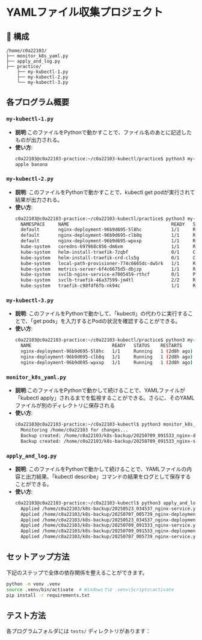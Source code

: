 # YAMLファイル収集プロジェクト

## 📁 構成
```
/home/c0a22103/
├── monitor_k8s_yaml.py
├── apply_and_log.py
├── practice/
    ├── my-kubectl-1.py
    ├── my-kubectl-2.py
    └── my-kubectl-3.py
```

## 各プログラム概要

### `my-kubectl-1.py`

- **説明**:このファイルをPythonで動かすことで、ファイル名のあとに記述したものが出力される。
- **使い方**:
  ```bash
  c0a22103@c0a22103-practice:~/c0a22103-kubectl/practice$ python3 my-kubectl-1.py apple banana
  apple banana 
  ```

### `my-kubectl-2.py`

- **説明**: このファイルをPythonで動かすことで、kubectl get podが実行されて結果が出力される。
- **使い方**:
  ```bash
  c0a22103@c0a22103-practice:~/c0a22103-kubectl/practice$ python3 my-kubectl-2.py
    NAMESPACE     NAME                                      READY   STATUS      RESTARTS       AGE
    default       nginx-deployment-96b9d695-5l8hc           1/1     Running     1 (2d8h ago)   47d
    default       nginx-deployment-96b9d695-clb8q           1/1     Running     1 (2d8h ago)   47d
    default       nginx-deployment-96b9d695-wpxxp           1/1     Running     1 (2d8h ago)   47d
    kube-system   coredns-697968c856-dm6vm                  1/1     Running     1 (2d8h ago)   48d
    kube-system   helm-install-traefik-7zqbf                0/1     Completed   1              48d
    kube-system   helm-install-traefik-crd-cls5g            0/1     Completed   0              48d
    kube-system   local-path-provisioner-774c6665dc-dw5rk   1/1     Running     1 (2d8h ago)   48d
    kube-system   metrics-server-6f4c6675d5-dbjzp           1/1     Running     2 (2d8h ago)   48d
    kube-system   svclb-nginx-service-e7005459-rthcf        0/1     Pending     0              47d
    kube-system   svclb-traefik-46a37599-jm4tl              2/2     Running     2 (2d8h ago)   48d
    kube-system   traefik-c98fdf6fb-nk94c                   1/1     Running     1 (2d8h ago)   48d
  ```

### `my-kubectl-3.py`

- **説明**: このファイルをPythonで動かして、「kubectl」の代わりに実行することで、「get pods」を入力するとPodの状況を確認することができる。
- **使い方**:
  ```bash
  c0a22103@c0a22103-practice:~/c0a22103-kubectl/practice$ python3 my-kubectl-3.py get pods
    NAME                              READY   STATUS    RESTARTS       AGE
    nginx-deployment-96b9d695-5l8hc   1/1     Running   1 (2d8h ago)   47d
    nginx-deployment-96b9d695-clb8q   1/1     Running   1 (2d8h ago)   47d
    nginx-deployment-96b9d695-wpxxp   1/1     Running   1 (2d8h ago)   47d
  ```

### `monitor_k8s_yaml.py`

- **説明**:このファイルをPythonで動かして続けることで、YAMLファイルが「kubectl apply」されるまでを監視することができる。さらに、そのYAMLファイルが別のディレクトリに保存される
- **使い方**:
  ```bash
  c0a22103@c0a22103-practice:~/c0a22103-kubectl$ python3 monitor_k8s_yaml.py
    Monitoring /home/c0a22103 for changes...
    Backup created: /home/c0a22103/k8s-backup/20250709_091533_nginx-deployment.yaml
    Backup created: /home/c0a22103/k8s-backup/20250709_091533_nginx-service.yaml
  ```

### `apply_and_log.py`

- **説明**: このファイルをPythonで動かして続けることで、YAMLファイルの内容と出力結果、「kubectl describe」コマンドの結果をログとして保存することができる。
- **使い方**:
  ```bash
  c0a22103@c0a22103-practice:~/c0a22103-kubectl$ python3 apply_and_log.py
    Applied /home/c0a22103/k8s-backup/20250523_034537_nginx-service.yaml, log saved to               /home/c0a22103/k8s-logs/20250709_091930_20250523_034537_nginx-service.yaml.log
    Applied /home/c0a22103/k8s-backup/20250707_005739_nginx-deployment.yaml, log saved to            /home/c0a22103/k8s-logs/20250709_091931_20250707_005739_nginx-deployment.yaml.log
    Applied /home/c0a22103/k8s-backup/20250523_034537_nginx-deployment.yaml, log saved to            /home/c0a22103/k8s-logs/20250709_091931_20250523_034537_nginx-deployment.yaml.log
    Applied /home/c0a22103/k8s-backup/20250709_091533_nginx-service.yaml, log saved to               /home/c0a22103/k8s-logs/20250709_091931_20250709_091533_nginx-service.yaml.log
    Applied /home/c0a22103/k8s-backup/20250709_091533_nginx-deployment.yaml, log saved to            /home/c0a22103/k8s-logs/20250709_091932_20250709_091533_nginx-deployment.yaml.log
    Applied /home/c0a22103/k8s-backup/20250707_005739_nginx-service.yaml, log saved to               /home/c0a22103/k8s-logs/20250709_091932_20250707_005739_nginx-service.yaml.log
  ```

## セットアップ方法

下記のステップで全体の依存関係を整えることができます。
```bash
python -m venv .venv
source .venv/bin/activate  # Windowsでは .venv\Scripts\activate
pip install -r requirements.txt
```

## テスト方法

各プログラムフォルダには `tests/` ディレクトリがあります：

```bash

```
